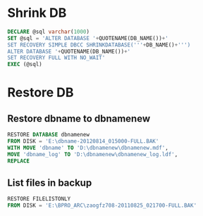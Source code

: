 # Shrink DB

```sql
DECLARE @sql varchar(1000)
SET @sql = 'ALTER DATABASE '+QUOTENAME(DB_NAME())+'
SET RECOVERY SIMPLE DBCC SHRINKDATABASE('''+DB_NAME()+''')
ALTER DATABASE '+QUOTENAME(DB_NAME())+' 
SET RECOVERY FULL WITH NO_WAIT'
EXEC (@sql)
```


# Restore DB

## Restore dbname to dbnamenew
```sql
RESTORE DATABASE dbnamenew
FROM DISK = 'E:\dbname-20120814_015000-FULL.BAK'
WITH MOVE 'dbname' TO 'D:\dbnamenew\dbnamenew.mdf',
MOVE 'dbname_log' TO 'D:\dbnamenew\dbnamenew_log.ldf',
REPLACE
```

## List files in backup
```sql
RESTORE FILELISTONLY
FROM DISK = 'E:\BPRO_ARC\zaogfz708-20110825_021700-FULL.BAK'
```